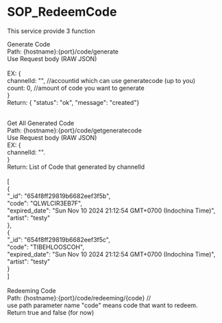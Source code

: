 # SOP_RedeemCode
This service provide 3 function<br>

Generate Code <br>
Path: {hostname}:{port}/code/generate <br>
Use Request body (RAW JSON)<br><br>
EX: {<br>
  channelId: "", //accountid which can use generatecode (up to you)<br>
  count: 0, //amount of code you want to generate<br>
}<br>
Return: {
        "status": "ok",
        "message": "created"}
    
<br>
Get All Generated Code<br>
Path: {hostname}:{port}/code/getgeneratecode<br>
Use Request body (RAW JSON)<br>
EX: { <br>
  channelId: "". <br>
}<br>
Return: List of Code that generated by channelId<br><br>
[<br>
    {<br>
        "_id": "654f8ff29819b6682eef3f5b",<br>
        "code": "QLWLCIR3EB7F",<br>
        "expired_date": "Sun Nov 10 2024 21:12:54 GMT+0700 (Indochina Time)",<br>
        "artist": "testy"<br>
    },<br>
    {<br>
        "_id": "654f8ff29819b6682eef3f5c",<br>
        "code": "TIBEHLOOSCOH",<br>
        "expired_date": "Sun Nov 10 2024 21:12:54 GMT+0700 (Indochina Time)",<br>
        "artist": "testy"<br>
    }<br>
]<br><br>
Redeeming Code<br>
Path: {hostname}:{port}/code/redeeming/{code} //<br>
use path parameter name "code" means code that want to redeem. <br>
Return true and false (for now)<br>

